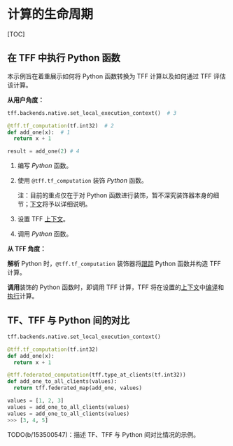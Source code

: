 # 计算的生命周期

[TOC]

## 在 TFF 中执行 Python 函数

本示例旨在着重展示如何将 Python 函数转换为 TFF 计算以及如何通过 TFF 评估该计算。

**从用户角度：**

```python
tff.backends.native.set_local_execution_context()  # 3

@tff.tf_computation(tf.int32)  # 2
def add_one(x):  # 1
  return x + 1

result = add_one(2) # 4
```

1. 编写 *Python* 函数。

2. 使用 `@tff.tf_computation` 装饰 *Python* 函数。

    注：目前的重点仅在于对 Python 函数进行装饰，暂不深究装饰器本身的细节；[下文](#tf-vs-tff-vs-python)将予以详细说明。

3. 设置 TFF [上下文](context.md)。

4. 调用 *Python* 函数。

**从 TFF 角度：**

**解析** Python 时，`@tff.tf_computation` 装饰器将[跟踪](tracing.md) Python 函数并构造 TFF 计算。

**调用**装饰的 Python 函数时，即调用 TFF 计算，TFF 将在设置的[上下文](context.md)中[编译](compilation.md)和[执行](execution.md)计算。

## TF、TFF 与 Python 间的对比

```python
tff.backends.native.set_local_execution_context()

@tff.tf_computation(tf.int32)
def add_one(x):
  return x + 1

@tff.federated_computation(tff.type_at_clients(tf.int32))
def add_one_to_all_clients(values):
  return tff.federated_map(add_one, values)

values = [1, 2, 3]
values = add_one_to_all_clients(values)
values = add_one_to_all_clients(values)
>>> [3, 4, 5]
```

TODO(b/153500547)：描述 TF、TFF 与 Python 间对比情况的示例。

